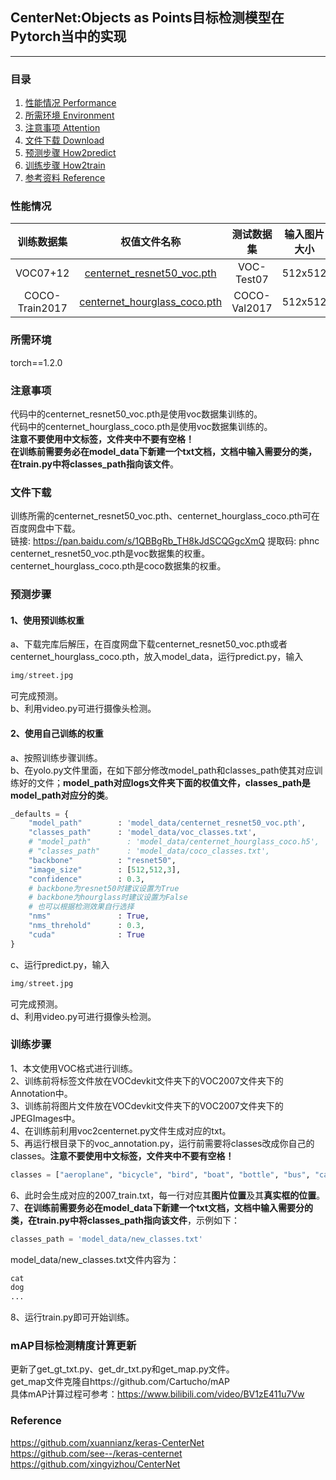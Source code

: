 ## CenterNet:Objects as Points目标检测模型在Pytorch当中的实现
---

### 目录
1. [性能情况 Performance](#性能情况)
2. [所需环境 Environment](#所需环境)
3. [注意事项 Attention](#注意事项)
4. [文件下载 Download](#文件下载)
5. [预测步骤 How2predict](#预测步骤)
6. [训练步骤 How2train](#训练步骤)
7. [参考资料 Reference](#Reference)

### 性能情况
| 训练数据集 | 权值文件名称 | 测试数据集 | 输入图片大小 | mAP 0.5:0.95 | mAP 0.5 |
| :-----: | :-----: | :------: | :------: | :------: | :-----: |
| VOC07+12 | [centernet_resnet50_voc.pth](https://github.com/bubbliiiing/centernet-pytorch/releases/download/v1.0/centernet_resnet50_voc.pth) | VOC-Test07 | 512x512 | - | 77.1
| COCO-Train2017 | [centernet_hourglass_coco.pth](https://github.com/bubbliiiing/centernet-pytorch/releases/download/v1.0/centernet_hourglass_coco.pth) | COCO-Val2017 | 512x512 | 38.4 | 56.8 

### 所需环境
torch==1.2.0

### 注意事项
代码中的centernet_resnet50_voc.pth是使用voc数据集训练的。    
代码中的centernet_hourglass_coco.pth是使用voc数据集训练的。   
**注意不要使用中文标签，文件夹中不要有空格！**     
**在训练前需要务必在model_data下新建一个txt文档，文档中输入需要分的类，在train.py中将classes_path指向该文件**。     

### 文件下载 
训练所需的centernet_resnet50_voc.pth、centernet_hourglass_coco.pth可在百度网盘中下载。    
链接: https://pan.baidu.com/s/1QBBgRb_TH8kJdSCQGgcXmQ 提取码: phnc  
centernet_resnet50_voc.pth是voc数据集的权重。    
centernet_hourglass_coco.pth是coco数据集的权重。    

### 预测步骤
#### 1、使用预训练权重
a、下载完库后解压，在百度网盘下载centernet_resnet50_voc.pth或者centernet_hourglass_coco.pth，放入model_data，运行predict.py，输入  
```python
img/street.jpg
```
可完成预测。  
b、利用video.py可进行摄像头检测。  
#### 2、使用自己训练的权重
a、按照训练步骤训练。  
b、在yolo.py文件里面，在如下部分修改model_path和classes_path使其对应训练好的文件；**model_path对应logs文件夹下面的权值文件，classes_path是model_path对应分的类**。  
```python
_defaults = {
    "model_path"        : 'model_data/centernet_resnet50_voc.pth',
    "classes_path"      : 'model_data/voc_classes.txt',
    # "model_path"        : 'model_data/centernet_hourglass_coco.h5',
    # "classes_path"      : 'model_data/coco_classes.txt',
    "backbone"          : "resnet50",
    "image_size"        : [512,512,3],
    "confidence"        : 0.3,
    # backbone为resnet50时建议设置为True
    # backbone为hourglass时建议设置为False
    # 也可以根据检测效果自行选择
    "nms"               : True,
    "nms_threhold"      : 0.3,
    "cuda"              : True
}
```
c、运行predict.py，输入  
```python
img/street.jpg
```
可完成预测。  
d、利用video.py可进行摄像头检测。  

### 训练步骤
1、本文使用VOC格式进行训练。  
2、训练前将标签文件放在VOCdevkit文件夹下的VOC2007文件夹下的Annotation中。  
3、训练前将图片文件放在VOCdevkit文件夹下的VOC2007文件夹下的JPEGImages中。  
4、在训练前利用voc2centernet.py文件生成对应的txt。  
5、再运行根目录下的voc_annotation.py，运行前需要将classes改成你自己的classes。**注意不要使用中文标签，文件夹中不要有空格！**   
```python
classes = ["aeroplane", "bicycle", "bird", "boat", "bottle", "bus", "car", "cat", "chair", "cow", "diningtable", "dog", "horse", "motorbike", "person", "pottedplant", "sheep", "sofa", "train", "tvmonitor"]
```
6、此时会生成对应的2007_train.txt，每一行对应其**图片位置**及其**真实框的位置**。  
7、**在训练前需要务必在model_data下新建一个txt文档，文档中输入需要分的类，在train.py中将classes_path指向该文件**，示例如下：   
```python
classes_path = 'model_data/new_classes.txt'    
```
model_data/new_classes.txt文件内容为：   
```python
cat
dog
...
```
8、运行train.py即可开始训练。

### mAP目标检测精度计算更新
更新了get_gt_txt.py、get_dr_txt.py和get_map.py文件。  
get_map文件克隆自https://github.com/Cartucho/mAP  
具体mAP计算过程可参考：https://www.bilibili.com/video/BV1zE411u7Vw

### Reference
https://github.com/xuannianz/keras-CenterNet      
https://github.com/see--/keras-centernet      
https://github.com/xingyizhou/CenterNet    
